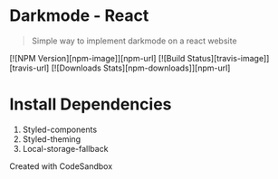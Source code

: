 # Darkmode - React
>Simple way to implement darkmode on a react website


[![NPM Version][npm-image]][npm-url]
[![Build Status][travis-image]][travis-url]
[![Downloads Stats][npm-downloads]][npm-url]

# Install Dependencies
1. Styled-components
2. Styled-theming
3. Local-storage-fallback


Created with CodeSandbox
